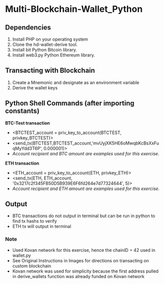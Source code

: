 # Multi-Blockchain-Wallet_Python

## Dependencies

1. Install PHP on your operating system
2. Clone the hd-wallet-derive tool.
3. Install bit Python Bitcoin library.
4. Install web3.py Python Ethereum library.

## Transacting with Blockchain 
1. Create a Mnemonic and designate as an environment variable
2. Derive the wallet keys

## Python Shell Commands (after importing constants)

**BTC-Test transaction** 
- <BTCTEST_account = priv_key_to_account(BTCTEST, privkey_BTCTEST)>
- <send_tx(BTCTEST,BTCTEST_account,'mvUyjXK5HE6oMwqbKcBsXxFuqMyYdd3T6P', 0.000001)>
- *Account recipient and BTC amount are examples used for this exercise.*
  
**ETH transaction**
- <ETH_account = priv_key_to_account(ETH, privkey_ETH)>
- <send_tx(ETH, ETH_account, '0x3217c2f345FB50D5B939E6F6fd264e7d77324644', 5)>
- *Account recipient and ETH amount are examples used for this exercise.*
      
## Output
* BTC transactions do not output in terminal but can be run in python to find tx hashs to verify 
* ETH tx will output in terminal

### Note
* Used Kovan network for this exercise, hence the chainID = 42 used in wallet.py
* See Original Instructions in Images for directions on transacting on custom blockchain
* Kovan network was used for simplicity because the first address pulled in derive_wallets function was already funded on Kovan network
